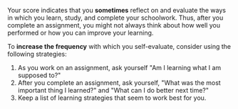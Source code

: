 Your score indicates that you **sometimes** reflect on and evaluate the ways in which you learn, study, and complete your schoolwork. Thus, after you complete an assignment, you might not always think about how well you performed or how you can improve your learning.

To **increase the frequency** with which you self-evaluate, consider using the following strategies:

1.	As you work on an assignment, ask yourself "Am I learning what I am supposed to?"
2.	After you complete an assignment, ask yourself, "What was the most important thing I learned?" and "What can I do better next time?"
3.	Keep a list of learning strategies that seem to work best for you. 
